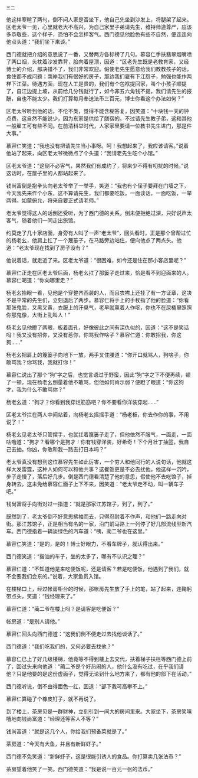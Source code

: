     三二 

   他这样寒暄了两句，倒不问人家是否坐下，他自己先坐到沙发上，将腿架了起来。区老太爷一见，心里就老大不高兴，为自己家里子弟请先生，维持师道尊严，应该多恭敬些，这个样子，恐怕不会怎样客气。西门德见他脸色有些不自然，便连连向他点头道：“我们坐下来谈。”

   西门德就把介绍的意思说了一番，又替两方各标榜了几句。慕容仁手扶翡翠烟嘴喷了两口烟，头枕着沙发靠背，脸向着屋顶，因道：“区老先生既是老教育家，又经博士的介绍，那决错不了，我们非常欢迎。假使老先生愿意给我们教教孩子的话，食住都不成问题；南岸我们有很好的房子，那边我们雇有下江厨子，勉强也能作两样下江菜。待遇方面，现在人工是贵的，我们有个包袱提回家，叫个小孩子顺提了，自江边提上坡，从前给几分钱就行了，如今非五六角钱不提，我们请先生的报酬，自也不能太少。我们打算每月奉送法币三百元，博士你看这个办法如何？”

   区老太爷听到他的话，不伦不类，觉得不能含糊答复，因笑道：“十块钱一天的钟点费，这自然不能说少，因为东家是供给了膳宿的。不过请先生教子弟，这和其他一般雇工可有些不同。在前清科举时代，人家家里要请一位教书先生进门，那是件大事。”

   慕容仁笑道：“我也没有把请先生当小事呀。呵！我想起来了，我应该请客。”说着他站了起来，向区老太爷微微点了个头道：“我请老先生吃个小馆。”

   区老太爷道：“这倒不必客气，果然我们有成约了，将来少不得有叨扰的时候。”说这话时，在屋子里的人都站起来了。

   钱尚富倒是抱拳头向老太爷举了一举手，笑道：“我也有个侄子要拜在门墙之下，今天我先来作个小东，这不算请先生，我们都要吃饭。一面谈话，一面吃饭，一举两得。如蒙俯允，将来自要正式请老师。”

   老太爷觉得这人的话倒还受听，为了西门德的关系，倒未便拒绝过深，只好说声太客气，随着他们一同走出旅馆。

   约莫走了几十家店面，身旁有人叫了一声“老太爷”，回头看时，正是那个曾帮过忙的杨老幺，他肩上扛了一个篾篓子，在马路旁边站住，便向他点了两点头。他道：“老太爷现在找到了房子没有？”

   他说着话，就走近了来。区老太爷道：“很困难，如今还是住在那小客店里呢？”

   慕容仁正走在区老太爷后面，杨老幺扛了那篓子走过来，恰是看不到迎面来的人。慕容仁喝道：“你向哪里走？”

   杨老幺抬眼一看，见他是个穿整齐西装的人，而且衣襟上还挂了有一方证章，这决不是平常的先生们，立刻退后了两步。慕容仁将手上的手杖指了他的脸道：“你看那张鬼脸，又黑又黄，衣服上的汗臭气，老早就熏着人作呕，你也不在尿桶里照照你那鬼像，大街上乱叫人！”

   杨老幺见他瞪了两眼，板着面孔，好像彼此之间有深仇似的，因道：“这不是笑话吗！我又没有招你，又没有惹你，你骂我作啥子？慕容仁道：你敢招我，你这狗……”

   杨老幺把肩上的篾篓子向地下一放，两手叉住腰道：“你开口就骂人，狗啥子，你敢骂我？你骂我，我就打你！”

   慕容仁说出了那个“狗”字之后，也觉言语过于野蛮，因此“狗”字之下不便再续，顿了一顿，现在杨老幺倒量着他不敢骂，但他如何肯示弱？便瞪了眼道：“你这狗才，我为什么不敢骂你？”

   杨老幺道：“狗才？你看到我穿烂筋筋吧？你不要看你洋装穿起……”

   区老太爷拦在两人中间站着，向杨老幺摇摇手道：“杨老板，你去作你的事，不用说了！”

   杨老幺见老太爷只管摆手，也就扛着篾篓子走了，但他依然不服气，一面走，一面咕噜道：“狗才？看哪个是狗才！你有钱穿洋装，好希奇！下个月壮丁抽签，我自己去抽。你凶，你敢和我一路去打日本吗？”

   老太爷真没有想到这位慕容先生如此厉害，一个穷人和他同行的人说句话，他就这样大发雷霆，这种人如何可以和他共事？这餐饭更是不必去扰他。他这样一沉吟，步子走慢了，落后好几步。倒是西门德看清楚了他的意思，假使他不去吃馆子，掉身转去，这未免给慕容仁面子上下不来，因笑道：“老太爷走不动，叫一辆车子吧。”

   钱尚富将手向街对过一指道：“就是那家江苏馆子，到了，到了。”

   既然到了，老太爷倒不好意思拂袖而去，只得忍耐着不作声，和他们一路走向对街。那江苏馆子，正是相当有名的一家，沿门前马路上一列停了好几部流线型新汽车。西门德指着一辆淡绿色的汽车道：“咦，蔺二爷也在这里。”

   慕容仁笑道：“是的，是的！博士好眼力，不看车牌子，就认得出来。”

   西门德笑道：“揩油的车子，坐的太多了，哪有不认识之理？”

   慕容仁道：“不知道他是来吃便饭呢，还是请客？若是吃便饭，他遇到了我们，就不会要我们会东的。”说着，大家鱼贯入馆。

   在楼梯口上，经过帐房柜台的时候，那帐房先生放了手上的笔，站了起来，连鞠躬带点头，笑道：“钱经理来了。”

   慕容仁道：“蔺二爷在楼上吗？是请客是吃便饭？”

   帐房道：“是别人请他。”

   慕容仁回头向西门德道：“这我们倒不便走过去找他谈话了。”

   西门德道：“我们吃我们的，又何必要去找他？”

   慕容仁已上了好几级楼梯，他竟等不得到楼上去交代，扶着梯子扶栏等西门德上前了，回过头来向他道：“蔺二爷是个好热闹的人，他什么没有吃过，在乎我们请他？只是他要的是这份虚面子，觉得无论到什么地方来了，都有他的部下在活动。”

   西门德听说，倒不由得面色一红，因道：“部下我可高攀不上。”

   慕容仁算碰了个橡皮钉子，就不再说了。

   到了楼上，茶房见是一群财神，立刻引到一间大的房间里来。大家坐下，茶房笑嘻嘻地向钱尚富道：“经理还等客人不等？”

   钱尚富道：“就是这几个人，你给我们预备菜就是了。”

   茶房道：“今天有大鱼，并且有新鲜虾子。”

   西门德不免笑道：“新鲜虾子，这是很能引诱人的食品。你打算卖几张法币？”

   茶房望着他笑了一笑。西门德笑道：“我是说一百元一张的法币。”

